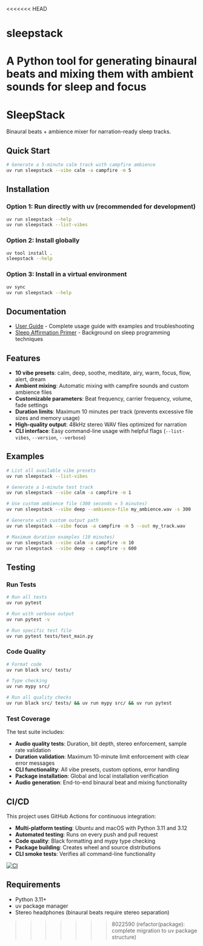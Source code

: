 <<<<<<< HEAD
# sleepstack
A Python tool for generating binaural beats and mixing them with ambient sounds for sleep and focus
=======
# SleepStack

Binaural beats + ambience mixer for narration-ready sleep tracks.

## Quick Start

```bash
# Generate a 5-minute calm track with campfire ambience
uv run sleepstack --vibe calm -a campfire -m 5
```

## Installation

### Option 1: Run directly with uv (recommended for development)
```bash
uv run sleepstack --help
uv run sleepstack --list-vibes
```

### Option 2: Install globally
```bash
uv tool install .
sleepstack --help
```

### Option 3: Install in a virtual environment
```bash
uv sync
uv run sleepstack --help
```

## Documentation

- [User Guide](_docs/user-guide.md) - Complete usage guide with examples and troubleshooting
- [Sleep Affirmation Primer](_docs/sleep-affirmation-primer.md) - Background on sleep programming techniques

## Features

- **10 vibe presets**: calm, deep, soothe, meditate, airy, warm, focus, flow, alert, dream
- **Ambient mixing**: Automatic mixing with campfire sounds and custom ambience files
- **Customizable parameters**: Beat frequency, carrier frequency, volume, fade settings
- **Duration limits**: Maximum 10 minutes per track (prevents excessive file sizes and memory usage)
- **High-quality output**: 48kHz stereo WAV files optimized for narration
- **CLI interface**: Easy command-line usage with helpful flags (`--list-vibes`, `--version`, `--verbose`)

## Examples

```bash
# List all available vibe presets
uv run sleepstack --list-vibes

# Generate a 1-minute test track
uv run sleepstack --vibe calm -a campfire -m 1

# Use custom ambience file (300 seconds = 5 minutes)
uv run sleepstack --vibe deep --ambience-file my_ambience.wav -s 300

# Generate with custom output path
uv run sleepstack --vibe focus -a campfire -m 5 --out my_track.wav

# Maximum duration examples (10 minutes)
uv run sleepstack --vibe calm -a campfire -m 10
uv run sleepstack --vibe deep -a campfire -s 600
```

## Testing

### Run Tests
```bash
# Run all tests
uv run pytest

# Run with verbose output
uv run pytest -v

# Run specific test file
uv run pytest tests/test_main.py
```

### Code Quality
```bash
# Format code
uv run black src/ tests/

# Type checking
uv run mypy src/

# Run all quality checks
uv run black src/ tests/ && uv run mypy src/ && uv run pytest
```

### Test Coverage
The test suite includes:
- **Audio quality tests**: Duration, bit depth, stereo enforcement, sample rate validation
- **Duration validation**: Maximum 10-minute limit enforcement with clear error messages
- **CLI functionality**: All vibe presets, custom options, error handling
- **Package installation**: Global and local installation verification
- **Audio generation**: End-to-end binaural beat and mixing functionality

## CI/CD

This project uses GitHub Actions for continuous integration:

- **Multi-platform testing**: Ubuntu and macOS with Python 3.11 and 3.12
- **Automated testing**: Runs on every push and pull request
- **Code quality**: Black formatting and mypy type checking
- **Package building**: Creates wheel and source distributions
- **CLI smoke tests**: Verifies all command-line functionality

[![CI](https://github.com/your-username/subconscious-metaprogramming/workflows/CI/badge.svg)](https://github.com/your-username/subconscious-metaprogramming/actions)

## Requirements

- Python 3.11+
- uv package manager
- Stereo headphones (binaural beats require stereo separation)
>>>>>>> 8022590 (refactor(package): complete migration to uv package structure)
